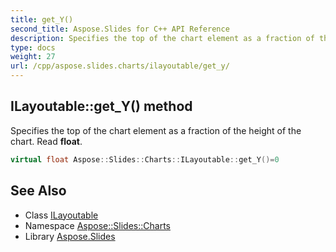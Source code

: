 ```yaml
---
title: get_Y()
second_title: Aspose.Slides for C++ API Reference
description: Specifies the top of the chart element as a fraction of the height of the chart. Read float.
type: docs
weight: 27
url: /cpp/aspose.slides.charts/ilayoutable/get_y/
---
```

## ILayoutable::get_Y() method


Specifies the top of the chart element as a fraction of the height of the chart. Read **float**.

```cpp
virtual float Aspose::Slides::Charts::ILayoutable::get_Y()=0
```

## See Also

* Class [ILayoutable](./)
* Namespace [Aspose::Slides::Charts](../)
* Library [Aspose.Slides](../../)